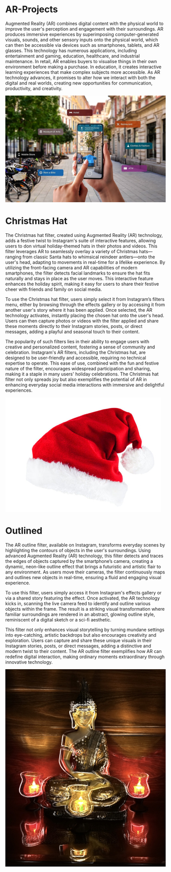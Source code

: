# AR-Projects

Augmented Reality (AR) combines digital content with the physical world to improve the user's perception and engagement with their surroundings. AR produces immersive experiences by superimposing computer-generated visuals, sounds, and other sensory inputs onto the physical world, which can then be accessible via devices such as smartphones, tablets, and AR glasses. This technology has numerous applications, including entertainment and gaming, education, healthcare, and industrial maintenance. In retail, AR enables buyers to visualise things in their own environment before making a purchase. In education, it creates interactive learning experiences that make complex subjects more accessible. As AR technology advances, it promises to alter how we interact with both the digital and real worlds, creating new opportunities for communication, productivity, and creativity.



   ![Alt text](Assets/ar_image.jpeg)


# Christmas Hat
The Christmas hat filter, created using Augmented Reality (AR) technology, adds a festive twist to Instagram's suite of interactive features, allowing users to don virtual holiday-themed hats in their photos and videos. This filter leverages AR to seamlessly overlay a variety of Christmas hats—ranging from classic Santa hats to whimsical reindeer antlers—onto the user's head, adapting to movements in real-time for a lifelike experience. By utilizing the front-facing camera and AR capabilities of modern smartphones, the filter detects facial landmarks to ensure the hat fits naturally and stays in place as the user moves. This interactive feature enhances the holiday spirit, making it easy for users to share their festive cheer with friends and family on social media.

To use the Christmas hat filter, users simply select it from Instagram’s filters menu, either by browsing through the effects gallery or by accessing it from another user's story where it has been applied. Once selected, the AR technology activates, instantly placing the chosen hat onto the user's head. Users can then capture photos or videos with the filter applied and share these moments directly to their Instagram stories, posts, or direct messages, adding a playful and seasonal touch to their content.

The popularity of such filters lies in their ability to engage users with creative and personalized content, fostering a sense of community and celebration. Instagram's AR filters, including the Christmas hat, are designed to be user-friendly and accessible, requiring no technical expertise to operate. This ease of use, combined with the fun and festive nature of the filter, encourages widespread participation and sharing, making it a staple in many users' holiday celebrations. The Christmas hat filter not only spreads joy but also exemplifies the potential of AR in enhancing everyday social media interactions with immersive and delightful experiences.


   ![Alt text](Assets/cr.jpeg)


# Outlined
The AR outline filter, available on Instagram, transforms everyday scenes by highlighting the contours of objects in the user's surroundings. Using advanced Augmented Reality (AR) technology, this filter detects and traces the edges of objects captured by the smartphone’s camera, creating a dynamic, neon-like outline effect that brings a futuristic and artistic flair to any environment. As users move their cameras, the filter continuously maps and outlines new objects in real-time, ensuring a fluid and engaging visual experience.

To use this filter, users simply access it from Instagram's effects gallery or via a shared story featuring the effect. Once activated, the AR technology kicks in, scanning the live camera feed to identify and outline various objects within the frame. The result is a striking visual transformation where familiar surroundings are rendered in an abstract, glowing outline style, reminiscent of a digital sketch or a sci-fi aesthetic.

This filter not only enhances visual storytelling by turning mundane settings into eye-catching, artistic backdrops but also encourages creativity and exploration. Users can capture and share these unique visuals in their Instagram stories, posts, or direct messages, adding a distinctive and modern twist to their content. The AR outline filter exemplifies how AR can redefine digital interaction, making ordinary moments extraordinary through innovative technology.



 ![Alt text](Assets/ACE204BF-6495-43F9-889C-D30EA3227623.jpeg)
